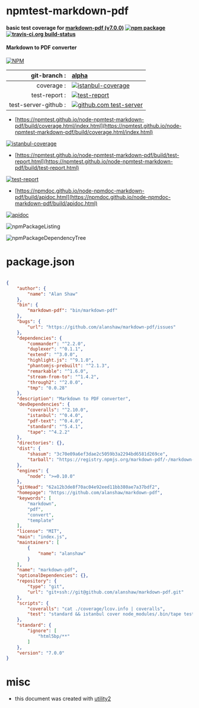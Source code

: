 # npmtest-markdown-pdf

#### basic test coverage for  [markdown-pdf (v7.0.0)](https://github.com/alanshaw/markdown-pdf)  [![npm package](https://img.shields.io/npm/v/npmtest-markdown-pdf.svg?style=flat-square)](https://www.npmjs.org/package/npmtest-markdown-pdf) [![travis-ci.org build-status](https://api.travis-ci.org/npmtest/node-npmtest-markdown-pdf.svg)](https://travis-ci.org/npmtest/node-npmtest-markdown-pdf)

#### Markdown to PDF converter

[![NPM](https://nodei.co/npm/markdown-pdf.png?downloads=true&downloadRank=true&stars=true)](https://www.npmjs.com/package/markdown-pdf)

| git-branch : | [alpha](https://github.com/npmtest/node-npmtest-markdown-pdf/tree/alpha)|
|--:|:--|
| coverage : | [![istanbul-coverage](https://npmtest.github.io/node-npmtest-markdown-pdf/build/coverage.badge.svg)](https://npmtest.github.io/node-npmtest-markdown-pdf/build/coverage.html/index.html)|
| test-report : | [![test-report](https://npmtest.github.io/node-npmtest-markdown-pdf/build/test-report.badge.svg)](https://npmtest.github.io/node-npmtest-markdown-pdf/build/test-report.html)|
| test-server-github : | [![github.com test-server](https://npmtest.github.io/node-npmtest-markdown-pdf/GitHub-Mark-32px.png)](https://npmtest.github.io/node-npmtest-markdown-pdf/build/app/index.html) | | build-artifacts : | [![build-artifacts](https://npmtest.github.io/node-npmtest-markdown-pdf/glyphicons_144_folder_open.png)](https://github.com/npmtest/node-npmtest-markdown-pdf/tree/gh-pages/build)|

- [https://npmtest.github.io/node-npmtest-markdown-pdf/build/coverage.html/index.html](https://npmtest.github.io/node-npmtest-markdown-pdf/build/coverage.html/index.html)

[![istanbul-coverage](https://npmtest.github.io/node-npmtest-markdown-pdf/build/screenCapture.buildCi.browser.%252Ftmp%252Fbuild%252Fcoverage.lib.html.png)](https://npmtest.github.io/node-npmtest-markdown-pdf/build/coverage.html/index.html)

- [https://npmtest.github.io/node-npmtest-markdown-pdf/build/test-report.html](https://npmtest.github.io/node-npmtest-markdown-pdf/build/test-report.html)

[![test-report](https://npmtest.github.io/node-npmtest-markdown-pdf/build/screenCapture.buildCi.browser.%252Ftmp%252Fbuild%252Ftest-report.html.png)](https://npmtest.github.io/node-npmtest-markdown-pdf/build/test-report.html)

- [https://npmdoc.github.io/node-npmdoc-markdown-pdf/build/apidoc.html](https://npmdoc.github.io/node-npmdoc-markdown-pdf/build/apidoc.html)

[![apidoc](https://npmdoc.github.io/node-npmdoc-markdown-pdf/build/screenCapture.buildCi.browser.%252Ftmp%252Fbuild%252Fapidoc.html.png)](https://npmdoc.github.io/node-npmdoc-markdown-pdf/build/apidoc.html)

![npmPackageListing](https://npmtest.github.io/node-npmtest-markdown-pdf/build/screenCapture.npmPackageListing.svg)

![npmPackageDependencyTree](https://npmtest.github.io/node-npmtest-markdown-pdf/build/screenCapture.npmPackageDependencyTree.svg)



# package.json

```json

{
    "author": {
        "name": "Alan Shaw"
    },
    "bin": {
        "markdown-pdf": "bin/markdown-pdf"
    },
    "bugs": {
        "url": "https://github.com/alanshaw/markdown-pdf/issues"
    },
    "dependencies": {
        "commander": "^2.2.0",
        "duplexer": "^0.1.1",
        "extend": "^3.0.0",
        "highlight.js": "^9.1.0",
        "phantomjs-prebuilt": "^2.1.3",
        "remarkable": "^1.6.0",
        "stream-from-to": "^1.4.2",
        "through2": "^2.0.0",
        "tmp": "0.0.28"
    },
    "description": "Markdown to PDF converter",
    "devDependencies": {
        "coveralls": "^2.10.0",
        "istanbul": "^0.4.0",
        "pdf-text": "^0.4.0",
        "standard": "^5.4.1",
        "tape": "^4.2.2"
    },
    "directories": {},
    "dist": {
        "shasum": "3c70e09a6ef3dae2c5059b3a2294bd6581d269ce",
        "tarball": "https://registry.npmjs.org/markdown-pdf/-/markdown-pdf-7.0.0.tgz"
    },
    "engines": {
        "node": ">=0.10.0"
    },
    "gitHead": "62a12b3de8f70ac04e92eed11bb380ae7a37bdf2",
    "homepage": "https://github.com/alanshaw/markdown-pdf",
    "keywords": [
        "markdown",
        "pdf",
        "convert",
        "template"
    ],
    "license": "MIT",
    "main": "index.js",
    "maintainers": [
        {
            "name": "alanshaw"
        }
    ],
    "name": "markdown-pdf",
    "optionalDependencies": {},
    "repository": {
        "type": "git",
        "url": "git+ssh://git@github.com/alanshaw/markdown-pdf.git"
    },
    "scripts": {
        "coveralls": "cat ./coverage/lcov.info | coveralls",
        "test": "standard && istanbul cover node_modules/.bin/tape test/*.js"
    },
    "standard": {
        "ignore": [
            "html5bp/**"
        ]
    },
    "version": "7.0.0"
}
```



# misc
- this document was created with [utility2](https://github.com/kaizhu256/node-utility2)
